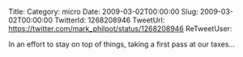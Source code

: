 Title: 
Category: micro
Date: 2009-03-02T00:00:00
Slug: 2009-03-02T00:00:00
TwitterId: 1268208946
TweetUrl: https://twitter.com/mark_philpot/status/1268208946
ReTweetUser: 

In an effort to stay on top of things, taking a first pass at our taxes...